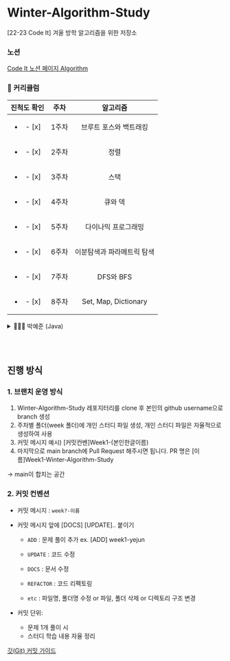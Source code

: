 # Winter-Algorithm-Study

[22-23 Code It] 겨울 방학 알고리즘을 위한 저장소

### 노션

[Code It 노션 페이지 Algorithm](https://www.notion.so/709cd20c666e49fea24ded39186937dc)

### 📆 커리큘럼

|       진척도 확인        | 주차  |          알고리즘          |
| :----------------------: | :---: | :------------------------: |
| <ul><li>- [x] </li></ul> | 1주차 |   브루트 포스와 백트래킹   |
| <ul><li>- [x] </li></ul> | 2주차 |            정렬            |
| <ul><li>- [x] </li></ul> | 3주차 |            스택            |
| <ul><li>- [x] </li></ul> | 4주차 |          큐와 덱           |
| <ul><li>- [x] </li></ul> | 5주차 |    다이나믹 프로그래밍     |
| <ul><li>- [x] </li></ul> | 6주차 | 이분탐색과 파라메트릭 탐색 |
| <ul><li>- [x] </li></ul> | 7주차 |         DFS와 BFS          |
| <ul><li>- [x] </li></ul> | 8주차 |    Set, Map, Dictionary    |

<details>
<summary> 👩🏻‍💻 박예준 (Java) </summary>
<div>

#### 정렬

- Comparable, Comparator 을 이용한 Java 객체 정렬
- Comparable, Comparator 사용 예제
- Java 언어를 이용하여 정렬할 때 시간초과 문제
- List와 ArrayList의 차이
- 업캐스팅, 다운캐스팅이란
- Arrays.sort()와 Collections.sort()의 차이
- BufferedReader/BufferedWriter, InputStreamReader/OutputStreamWriter의 차이
- String, StringBuilder, StringBuffer의 차이
- counting sort(계수정렬)의 개념 및 시간복잡도
- Java Collections Framework
- java Map 인터페이스 구현체의 종류
- java Set 인터페이스 구현체의 종류
- java List 인터페이스 구현체의 종류
- java 자료형의 범위 (ex. Integer, Long, BigInteger, BigDecimal)
- 입력값 조건에 따른 java 자료형 선택 방법
- 문자열 분리를 위한 StringTokenizer와 String.spilt의 차이
- 문자열 분리를 위한 StringTokenizer와 String.spilt의 사용 예제
- BufferedReader/Scanner, Arrays.sort()/Collections.sort()에 따른 시간복잡도 분석

#### 수학1-1(나머지, 최대공약수, 최소공배수, GCD의 합, 진법)

- 최대공약수(GCD)를 구하는 방법 '유클리드 호제법'의 개념
- 최대공약수를 이용하여 최소공배수(LCM)를 구하는 방법
- 기본적인 아스키코드
- 10진수 <-> 2진수, 8진수, 16진수 변환 시 Integer API 사용

#### 수학1-2(소수, 소인수분해, 팩토리얼)

- 1~N 까지의 수에서 모든 소수를 구하는 방법 '에라토스테네스의 체'의 개념
- 소인수분해의 개념과 간단한 풀이법

#### 수학2-1(제곱, 행렬, 피보나치의 수, 이항계수, 파스칼의 삼각형)

- 분할정복을 이용하여 제곱을 구하는 방법
- 이진수의 원리를 이용하여 제곱을 구하는 방법
- 행렬의 곱 구하기
- 피사노 주기의 개념과 구하는 방법
- 음수 번째의 피보나치의 수에 대한 규칙성
- 이항계수 구하는 방법

#### 수학2-2(카탈란 수, 오일러 피 함수, 유클리드 알고리즘, 나머지 연산, 순열)

- 카탈란 수의 개념과 적용 사례
- 카탈란 수 구하는 방법
- 오일러 피 함수의 개념과 활용
- 오일러 피 함수 구하는 방법
- 사전순으로 다음에 오는 순열

#### 자료구조1(스택, 큐, 덱, 문자열)
- 스택(Stack)의 개념
- 스택(Stack) 관련 메서드
- 큐(Queue)의 개념
- 큐(Queue) 관련 메서드
- 덱(Deque, Double-ended Queue)의 개념
- 덱(Deque, Double-ended Queue) 관련 메서드
- String indexOf()의 사용법
- String substring()의 사용법

#### 자료구조2(스택, Disjoint-set, 비트마스크, 힙, 이진 탐색 트리)

- Disjoint-set(서로소 집합 자료구조)의 개념과 사용 예제
- Disjoint-set 구현 방법
- 비트마스크의 개념과 사용 이유
- 비트연산의 종류와 사용법
- 이진 트리의 개념과 종류
- 이진 트리와 관련된 용어들
- 최대힙의 삽입과 삭제
- 이진 탐색 트리의 개념

#### 트리와 이진 탐색

- 트리의 개념과 적용 사례
- 트리의 지름 개념과 구하는 방법
- 트리와 그래프의 차이점
- 이진 트리의 순회(전위, 중위, 후위 순회)
- 이진 탐색의 개념

#### 그래프1(그래프, DFS, BFS, 이분그래프, 사이클, 플러드 필)

- 그래프의 개념과 적용 사례
- 트리나 그래프를 방문 또는 탐색하는 방법 1: BFS(너비 우선 탐색)
- 트리나 그래프를 방문 또는 탐색하는 방법 2: DFS(깊이 우선 탐색)
- 이분 그래프의 개념
- 이분 그래프인지 확인하는 방법
- 사이클의 개념
- 플러드 필(Flood Fill) 알고리즘의 개념

#### 그래프2(DAG(Directed Acyclic Graph), 위상 정렬, 최소 비용 신장 트리(Minimum Spanning Tree), Prim, Kruskal, 최단 경로(Shortest Path), Bellman-Ford)

- DAG(Directed Acyclic Graph)의 개념
- 위상 정렬(Topological Sort)
- 최소 비용 신장 트리(MST, Minimum Spanning Tree)
- Prim MST 알고리즘
- Kruskal MST 알고리즘
- 최단 경로(Shortest Path)
- Bellman-Ford 알고리즘

#### 그래프2(다익스트라(Dijkstra), 플로이드(Floyd-Warshall), SPFA(Shortest Path Faster))
</div>
</details>

<br/><br/>


## 진행 방식

### 1. 브랜치 운영 방식

1. Winter-Algorithm-Study 레포지터리를 clone 후 본인의 github username으로 branch 생성
2. 주차별 폴더(week 폴더)에 개인 스터디 파일 생성, 개인 스터디 파일은 자율적으로 생성하여 사용
3. 커밋 메시지 예시) [커밋컨벤]Week1-(본인한글이름)
4. 마지막으로 main branch에 Pull Request 해주시면 됩니다. PR 명은 [이름]Week1-Winter-Algorithm-Study

→ main이 합치는 공간

### 2. 커밋 컨벤션

- 커밋 메시지 : `week?-이름`

- 커밋 메시지 앞에 [DOCS] [UPDATE].. 붙이기

  - `ADD` : 문제 풀이 추가 ex. [ADD] week1-yejun
  - `UPDATE` : 코드 수정
  - `DOCS` : 문서 수정
  - `REFACTOR` : 코드 리펙토링

  - `etc` : 파일명, 폴더명 수정 or 파일, 폴더 삭제 or 디렉토리 구조 변경

- 커밋 단위:
  - 문제 1개 풀이 시
  - 스터디 학습 내용 자율 정리

[깃(Git) 커밋 가이드](https://tech.10000lab.xyz/git/git-commit-discipline.html)
